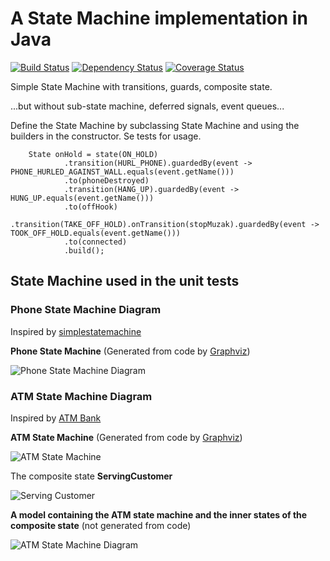 # A State Machine implementation in Java
[![Build Status](https://travis-ci.org/lind/machineprocess.png?branch=master)](https://travis-ci.org/lind/machineprocess)
[![Dependency Status](https://www.versioneye.com/user/projects/550195a04a1064db0e000328/badge.svg?style=flat)](https://www.versioneye.com/user/projects/550195a04a1064db0e000328)
[![Coverage Status](https://coveralls.io/repos/lind/machineprocess/badge.svg?branch=master)](https://coveralls.io/r/lind/machineprocess?branch=master)

Simple State Machine with transitions, guards, composite state.

...but without sub-state machine, deferred signals, event queues...

Define the State Machine by subclassing State Machine and using the builders in the constructor. Se tests for usage.

<!-- language: lang-java -->
        State onHold = state(ON_HOLD)
                .transition(HURL_PHONE).guardedBy(event -> PHONE_HURLED_AGAINST_WALL.equals(event.getName()))
                .to(phoneDestroyed)
                .transition(HANG_UP).guardedBy(event -> HUNG_UP.equals(event.getName()))
                .to(offHook)
                .transition(TAKE_OFF_HOLD).onTransition(stopMuzak).guardedBy(event -> TOOK_OFF_HOLD.equals(event.getName()))
                .to(connected)
                .build();

## State Machine used in the unit tests

### Phone State Machine Diagram
Inspired by [simplestatemachine](http://simplestatemachine.codeplex.com/)

**Phone State Machine** (Generated from code by [Graphviz](http://www.graphviz.org/))

![Phone State Machine Diagram](PhoneStateMachine.bmp "Phone State Machine Diagram")

### ATM State Machine Diagram
Inspired by [ATM Bank](http://www.uml-diagrams.org/bank-atm-uml-state-machine-diagram-example.html)

**ATM State Machine** (Generated from code by [Graphviz](http://www.graphviz.org/))

![ATM State Machine](ATMStateMachine.bmp)

The composite state **ServingCustomer**

![Serving Customer](ServingCustomer.bmp)

**A model containing the ATM state machine and the inner states of the composite state** (not generated from code)

![ATM State Machine Diagram](ATMStateMachineDiagram.png)
